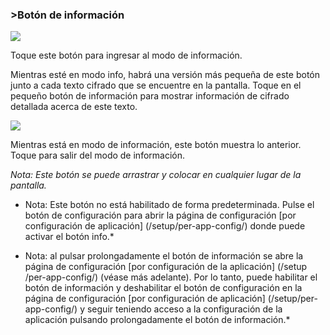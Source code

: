 <a name="button_info"></a>
### >Botón de información


<div class="buttoncircle"><img src="ic_info_outline_black_24dp.png"></img></div>

Toque este botón para ingresar al modo de información.

Mientras esté en modo info, habrá una versión más pequeña de este botón junto a cada texto cifrado que se encuentre en la pantalla.
Toque en el pequeño botón de información para mostrar información de cifrado detallada acerca de este texto.



<div class="buttoncircle"><img  src="ic_not_interested_black_24dp.png"></img></div>

Mientras está en modo de información, este botón muestra lo anterior. Toque para salir del modo de información.

*Nota: Este botón se puede arrastrar y colocar en cualquier lugar de la pantalla.*

* Nota: Este botón no está habilitado de forma predeterminada. Pulse el botón de configuración para abrir la página de configuración [por configuración de aplicación] (/setup/per-app-config/) donde puede activar el botón info.*

* Nota: al pulsar prolongadamente el botón de información se abre la página de configuración [por configuración de la aplicación] (/setup /per-app-config/) (véase más adelante). Por lo tanto, puede habilitar el botón de información y deshabilitar el botón de configuración en la página de configuración [por configuración de aplicación] (/setup/per-app-config/) y seguir teniendo acceso a la configuración de la aplicación pulsando prolongadamente el botón de información.*
